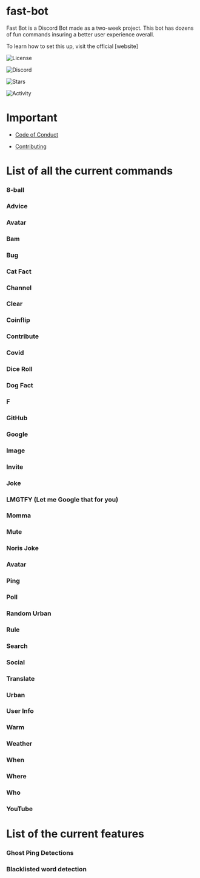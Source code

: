 # fast-bot
 
 Fast Bot is a Discord Bot made as a two-week project. This bot has dozens of fun commands insuring a better user experience overall. 
 
 To learn how to set this up, visit the official [website]
 
![License](https://img.shields.io/github/license/harshhhdev/fast-bot?style=for-the-badge)

![Discord](https://img.shields.io/discord/742510158269120594?style=for-the-badge)

![Stars](https://img.shields.io/github/stars/harshhhdev/fast-bot?style=for-the-badge)

![Activity](https://img.shields.io/github/commit-activity/m/harshhhdev/fast-bot?style=for-the-badge)
 
 # Important 
 
 -  [Code of Conduct]
 
 -  [Contributing]
 
 [Code of Conduct]: https://github.com/harshhhdev/fast-bot/blob/master/CODE_OF_CONDUCT.md
 [Contributing]: https://github.com/harshhhdev/fast-bot/blob/master/commands/CONTRIBUTING.md
 
 # List of all the current commands
 
 ### 8-ball
 ### Advice
 ### Avatar
 ### Bam
 ### Bug
 ### Cat Fact
 ### Channel
 ### Clear
 ### Coinflip
 ### Contribute
 ### Covid
 ### Dice Roll
 ### Dog Fact
 ### F
 ### GitHub
 ### Google
 ### Image
 ### Invite
 ### Joke
 ### LMGTFY (Let me Google that for you)
 ### Momma
 ### Mute
 ### Noris Joke
 ### Avatar
 ### Ping
 ### Poll
 ### Random Urban
 ### Rule
 ### Search
 ### Social
 ### Translate 
 ### Urban
 ### User Info
 ### Warm
 ### Weather
 ### When
 ### Where 
 ### Who
 ### YouTube


# List of the current features

### Ghost Ping Detections
### Blacklisted word detection
